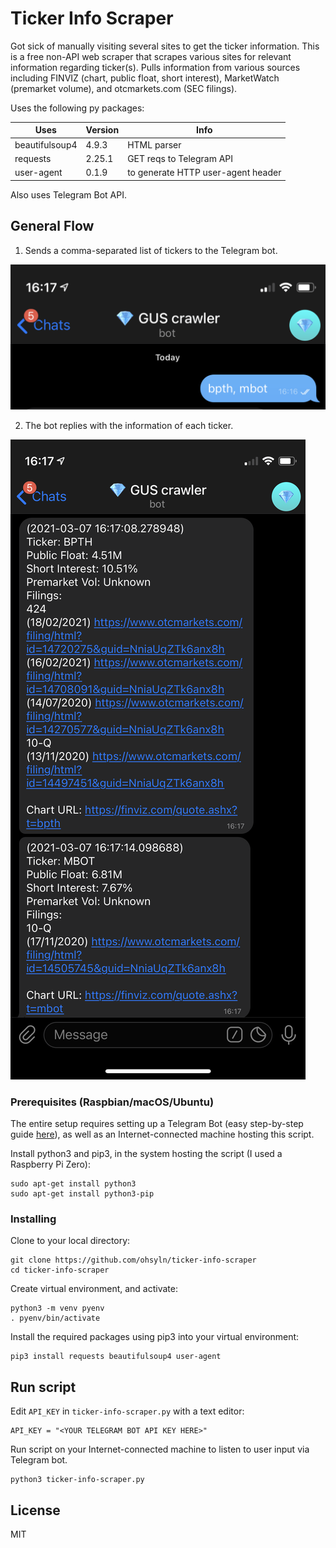  # Ticker Info Scraper 
Got sick of manually visiting several sites to get the ticker information. This is a free non-API web scraper that scrapes various sites for relevant information regarding ticker(s). Pulls information from various sources including FINVIZ (chart, public float, short interest), MarketWatch (premarket volume), and  otcmarkets.com (SEC filings). 

Uses the following py packages:

Uses  | Version | Info
------------- | - | -------------
beautifulsoup4 | 4.9.3 | HTML parser
requests | 2.25.1 | GET reqs to Telegram API
user-agent | 0.1.9 | to generate HTTP user-agent header

Also uses Telegram Bot API.

## General Flow

1. Sends a comma-separated list of tickers to the Telegram bot.

![input](documentation/input.png)<br/>

2. The bot replies with the information of each ticker.

![output](documentation/output.png)<br/>

### Prerequisites (Raspbian/macOS/Ubuntu)

The entire setup requires setting up a Telegram Bot (easy step-by-step guide [here](https://medium.com/@wk0/send-and-receive-messages-with-the-telegram-api-17de9102ab78)), as well as an Internet-connected machine hosting this script.

Install python3 and pip3, in the system hosting the script (I used a Raspberry Pi Zero):

```
sudo apt-get install python3
sudo apt-get install python3-pip
```

### Installing

Clone to your local directory:

```
git clone https://github.com/ohsyln/ticker-info-scraper
cd ticker-info-scraper
```

Create virtual environment, and activate:

```
python3 -m venv pyenv
. pyenv/bin/activate
```

Install the required packages using pip3 into your virtual environment:
```
pip3 install requests beautifulsoup4 user-agent
```

## Run script

Edit `API_KEY` in `ticker-info-scraper.py` with a text editor:

```
API_KEY = "<YOUR TELEGRAM BOT API KEY HERE>"
```

Run script on your Internet-connected machine to listen to user input via Telegram bot.

```
python3 ticker-info-scraper.py
```

## License

MIT
